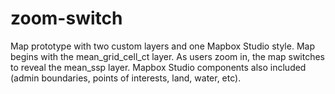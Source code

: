 # zoom-switch
Map prototype with two custom layers and one Mapbox Studio style. Map begins with the mean_grid_cell_ct layer. As users zoom in, the map switches to reveal the mean_ssp layer. Mapbox Studio components also included (admin boundaries, points of interests, land, water, etc).
